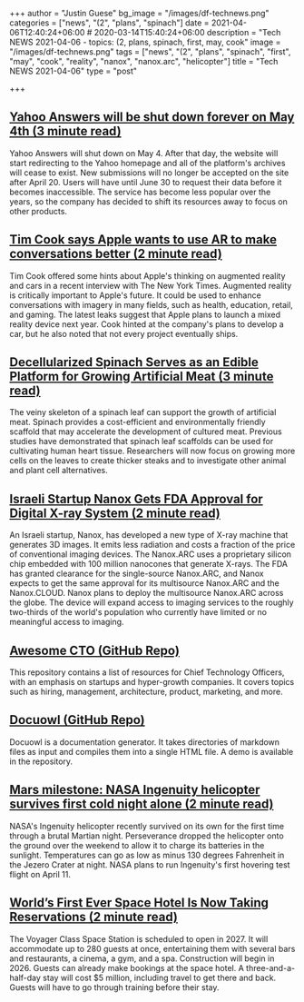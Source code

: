 +++
author = "Justin Guese"
bg_image = "/images/df-technews.png"
categories = ["news", "(2", "plans", "spinach"]
date = 2021-04-06T12:40:24+06:00 # 2020-03-14T15:40:24+06:00
description = "Tech NEWS 2021-04-06 - topics: (2, plans, spinach, first, may, cook"
image = "/images/df-technews.png"
tags = ["news", "(2", "plans", "spinach", "first", "may", "cook", "reality", "nanox", "nanox.arc", "helicopter"]
title = "Tech NEWS 2021-04-06"
type = "post"

+++

## [Yahoo Answers will be shut down forever on May 4th (3 minute read)](https://www.theverge.com/2021/4/5/22368488/yahoo-answers-shutdown-may-4-internet-era-over-rip)

Yahoo Answers will shut down on May 4. After that day, the website will start redirecting to the Yahoo homepage and all of the platform's archives will cease to exist. New submissions will no longer be accepted on the site after April 20. Users will have until June 30 to request their data before it becomes inaccessible. The service has become less popular over the years, so the company has decided to shift its resources away to focus on other products.

## [Tim Cook says Apple wants to use AR to make conversations better (2 minute read)](https://www.theverge.com/2021/4/5/22367715/tim-cook-augmented-reality-apple-car-hints-interview)

Tim Cook offered some hints about Apple's thinking on augmented reality and cars in a recent interview with The New York Times. Augmented reality is critically important to Apple's future. It could be used to enhance conversations with imagery in many fields, such as health, education, retail, and gaming. The latest leaks suggest that Apple plans to launch a mixed reality device next year. Cook hinted at the company's plans to develop a car, but he also noted that not every project eventually ships.

## [Decellularized Spinach Serves as an Edible Platform for Growing Artificial Meat (3 minute read)](https://scitechdaily.com/decellularized-spinach-serves-as-an-edible-platform-for-growing-artificial-meat/)

The veiny skeleton of a spinach leaf can support the growth of artificial meat. Spinach provides a cost-efficient and environmentally friendly scaffold that may accelerate the development of cultured meat. Previous studies have demonstrated that spinach leaf scaffolds can be used for cultivating human heart tissue. Researchers will now focus on growing more cells on the leaves to create thicker steaks and to investigate other animal and plant cell alternatives.

## [Israeli Startup Nanox Gets FDA Approval for Digital X-ray System (2 minute read)](https://www.haaretz.com/israel-news/business/.premium-israeli-startup-nanox-gets-fda-approval-for-digital-x-ray-system-1.9681718)

An Israeli startup, Nanox, has developed a new type of X-ray machine that generates 3D images. It emits less radiation and costs a fraction of the price of conventional imaging devices. The Nanox.ARC uses a proprietary silicon chip embedded with 100 million nanocones that generate X-rays. The FDA has granted clearance for the single-source Nanox.ARC, and Nanox expects to get the same approval for its multisource Nanox.ARC and the Nanox.CLOUD. Nanox plans to deploy the multisource Nanox.ARC across the globe. The device will expand access to imaging services to the roughly two-thirds of the world's population who currently have limited or no meaningful access to imaging.

## [Awesome CTO (GitHub Repo)](https://github.com/kuchin/awesome-cto)

This repository contains a list of resources for Chief Technology Officers, with an emphasis on startups and hyper-growth companies. It covers topics such as hiring, management, architecture, product, marketing, and more.

## [Docuowl (GitHub Repo)](https://github.com/docuowl/docuowl)

Docuowl is a documentation generator. It takes directories of markdown files as input and compiles them into a single HTML file. A demo is available in the repository.

## [Mars milestone: NASA Ingenuity helicopter survives first cold night alone (2 minute read)](https://www.cnet.com/news/nasa-ingenuity-helicopter-survives-first-cold-night-alone-on-mars/)

NASA's Ingenuity helicopter recently survived on its own for the first time through a brutal Martian night. Perseverance dropped the helicopter onto the ground over the weekend to allow it to charge its batteries in the sunlight. Temperatures can go as low as minus 130 degrees Fahrenheit in the Jezero Crater at night. NASA plans to run Ingenuity's first hovering test flight on April 11.

## [World’s First Ever Space Hotel Is Now Taking Reservations (2 minute read)](https://imagine-fun.com/?p=421&utm_source=tldrnewsletter/1/01000178a6ac685f-39e748f7-b653-407e-b98b-b7703c96378e-000000/J1d-FZXJrJLYsTma9meOnz2ZyQoXSwZNAS4WILjn_t4=187)

The Voyager Class Space Station is scheduled to open in 2027. It will accommodate up to 280 guests at once, entertaining them with several bars and restaurants, a cinema, a gym, and a spa. Construction will begin in 2026. Guests can already make bookings at the space hotel. A three-and-a-half-day stay will cost $5 million, including travel to get there and back. Guests will have to go through training before their stay.

